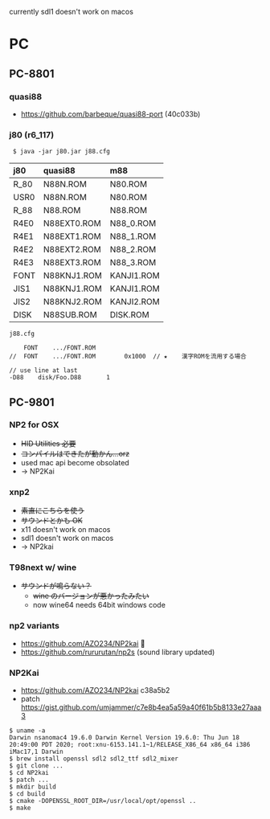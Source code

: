 currently sdl1 doesn't work on macos

# PC

## PC-8801

### quasi88

* https://github.com/barbeque/quasi88-port (40c033b)

### j80 (r6_117)

```
 $ java -jar j80.jar j88.cfg
```
| **j80** | **quasi88** | **m88** |
|:--------|:------------|:--------|
|        R\_80    |N88N.ROM     |N80.ROM    |
|        USR0    |N88N.ROM     |N80.ROM    |
|        R\_88    |N88.ROM      |N88.ROM  |
|        R4E0    |N88EXT0.ROM  |N88\_0.ROM  |
|        R4E1    |N88EXT1.ROM  |N88\_1.ROM  |
|        R4E2    |N88EXT2.ROM  |N88\_2.ROM  |
|        R4E3    |N88EXT3.ROM  |N88\_3.ROM  |
|        FONT    |N88KNJ1.ROM  |KANJI1.ROM |
|        JIS1    |N88KNJ1.ROM  |KANJI1.ROM |
|        JIS2    |N88KNJ2.ROM  |KANJI2.ROM |
|        DISK    |N88SUB.ROM   |DISK.ROM   |

`j88.cfg`
```
	FONT	.../FONT.ROM
//	FONT	.../FONT.ROM		0x1000	// ★	漢字ROMを流用する場合

// use line at last
-D88    disk/Foo.D88       1

```

## PC-9801

### NP2 for OSX

  * ~~HID Utilities 必要~~
  * ~~コンパイルはできたが動かん...orz~~
  * used mac api become obsolated
  * -> NP2Kai

### xnp2

  * ~~素直にこちらを使う~~
  * ~~サウンドとかも OK~~
  * x11 doesn't work on macos
  * sdl1 doesn't work on macos
  * -> NP2kai

### T98next w/ wine

  * ~~サウンドが鳴らない？~~
    * ~~wine のバージョンが悪かったみたい~~
    * now wine64 needs 64bit windows code

### np2 variants

 * https://github.com/AZO234/NP2kai 👑
 * https://github.com/rururutan/np2s (sound library updated)
 
### NP2Kai
 
 * https://github.com/AZO234/NP2kai c38a5b2
 * patch https://gist.github.com/umjammer/c7e8b4ea5a59a40f61b5b8133e27aaa3
 
 ```
 $ uname -a
 Darwin nsanomac4 19.6.0 Darwin Kernel Version 19.6.0: Thu Jun 18 20:49:00 PDT 2020; root:xnu-6153.141.1~1/RELEASE_X86_64 x86_64 i386 iMac17,1 Darwin
 $ brew install openssl sdl2 sdl2_ttf sdl2_mixer
 $ git clone ...
 $ cd NP2kai
 $ patch ...
 $ mkdir build
 $ cd build
 $ cmake -DOPENSSL_ROOT_DIR=/usr/local/opt/openssl ..
 $ make
 ```
 
